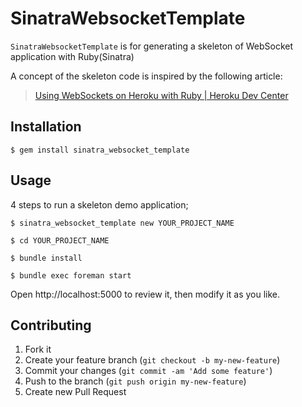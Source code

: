 # SinatraWebsocketTemplate

`SinatraWebsocketTemplate` is for generating a skeleton of WebSocket application with Ruby(Sinatra)

A concept of the skeleton code is inspired by the following article:

> [Using WebSockets on Heroku with Ruby | Heroku Dev Center](https://devcenter.heroku.com/articles/ruby-websockets "Using WebSockets on Heroku with Ruby | Heroku Dev Center")

## Installation

    $ gem install sinatra_websocket_template

## Usage

4 steps to run a skeleton demo application;

    $ sinatra_websocket_template new YOUR_PROJECT_NAME

    $ cd YOUR_PROJECT_NAME

    $ bundle install

    $ bundle exec foreman start

Open http://localhost:5000 to review it, then modify it as you like.

## Contributing

1. Fork it
2. Create your feature branch (`git checkout -b my-new-feature`)
3. Commit your changes (`git commit -am 'Add some feature'`)
4. Push to the branch (`git push origin my-new-feature`)
5. Create new Pull Request
